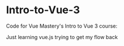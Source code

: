 # Intro-to-Vue-3
Code for Vue Mastery's Intro to Vue 3 course:

Just learning vue.js trying to get my flow back 
